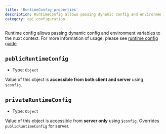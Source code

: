 ```yaml
---
title: 'RuntimeConfig properties'
description: RuntimeConfig allows passing dynamic config and environment variables to the nuxt context
category: api-configuration
---
```


Runtime config allows passing dynamic config and environment variables to the nuxt context. For more information of usage, please see [runtime config guide](/docs/directory-structure/nuxt-config#runtimeconfig)

## `publicRuntimeConfig`

- Type: `Object`

Value of this object is **accessible from both client and server** using `$config`.

## `privateRuntimeConfig`

- Type: `Object`

Value of this object is accessible from **server only** using `$config`. Overrides `publicRuntimeConfig` for server.
